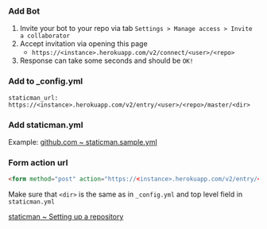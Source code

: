 ### Add Bot
1. Invite your bot to your repo via tab `Settings > Manage access > Invite a collaborator`
1. Accept invitation via opening this page
    - `https://<instance>.herokuapp.com/v2/connect/<user>/<repo>`
1. Response can take some seconds and should be `OK!`

### Add to _config.yml
`staticman_url: https://<instance>.herokuapp.com/v2/entry/<user>/<repo>/master/<dir>`

### Add staticman.yml
Example: [github.com ~ staticman.sample.yml](https://github.com/eduardoboucas/staticman/blob/master/staticman.sample.yml)

### Form action url
```html
<form method="post" action="https://<instance>.herokuapp.com/v2/entry/<user>/<repo>/master/<dir>">
```
Make sure that `<dir>` is the same as in `_config.yml` and top level field in `staticman.yml`

[staticman ~ Setting up a repository](https://github.com/eduardoboucas/staticman/#setting-up-a-repository)
<!-- https://staticmaninstance.herokuapp.com/v2/connect/danieldreke/danieldreke.github.io -->
